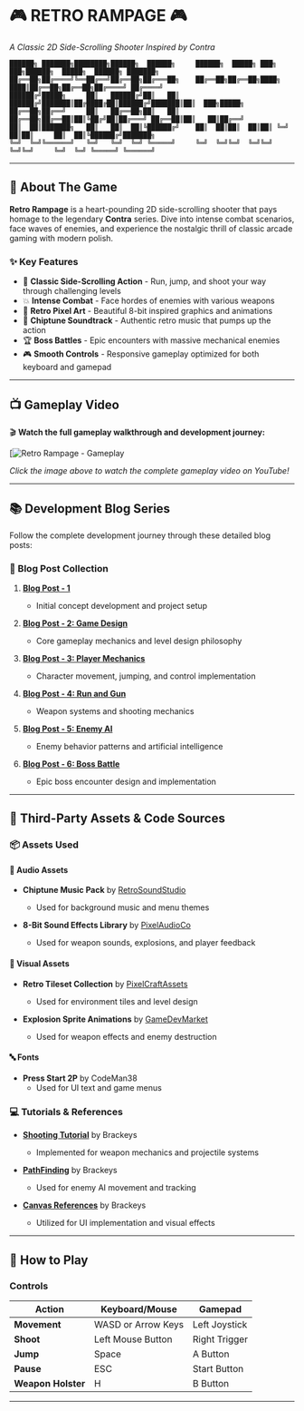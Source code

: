 # 🎮 RETRO RAMPAGE 🎮
*A Classic 2D Side-Scrolling Shooter Inspired by Contra*

```
██████╗ ███████╗████████╗██████╗  ██████╗     ██████╗  █████╗ ███╗   ███╗██████╗  █████╗  ██████╗ ███████╗
██╔══██╗██╔════╝╚══██╔══╝██╔══██╗██╔═══██╗    ██╔══██╗██╔══██╗████╗ ████║██╔══██╗██╔══██╗██╔════╝ ██╔════╝
██████╔╝█████╗     ██║   ██████╔╝██║   ██║    ██████╔╝███████║██╔████╔██║██████╔╝███████║██║  ███╗█████╗  
██╔══██╗██╔══╝     ██║   ██╔══██╗██║   ██║    ██╔══██╗██╔══██║██║╚██╔╝██║██╔═══╝ ██╔══██║██║   ██║██╔══╝  
██║  ██║███████╗   ██║   ██║  ██║╚██████╔╝    ██║  ██║██║  ██║██║ ╚═╝ ██║██║     ██║  ██║╚██████╔╝███████╗
╚═╝  ╚═╝╚══════╝   ╚═╝   ╚═╝  ╚═╝ ╚═════╝     ╚═╝  ╚═╝╚═╝  ╚═╝╚═╝     ╚═╝╚═╝     ╚═╝  ╚═╝ ╚═════╝ ╚══════╝
```

---

## 🚀 About The Game

**Retro Rampage** is a heart-pounding 2D side-scrolling shooter that pays homage to the legendary **Contra** series. Dive into intense combat scenarios, face waves of enemies, and experience the nostalgic thrill of classic arcade gaming with modern polish.

### ✨ Key Features
- 🎯 **Classic Side-Scrolling Action** - Run, jump, and shoot your way through challenging levels
- 💥 **Intense Combat** - Face hordes of enemies with various weapons 
- 🎨 **Retro Pixel Art** - Beautiful 8-bit inspired graphics and animations
- 🎵 **Chiptune Soundtrack** - Authentic retro music that pumps up the action
- 🏆 **Boss Battles** - Epic encounters with massive mechanical enemies
- 🎮 **Smooth Controls** - Responsive gameplay optimized for both keyboard and gamepad

---

## 📺 Gameplay Video

🎬 **Watch the full gameplay walkthrough and development journey:**

[![Retro Rampage - Gameplay](https://youtu.be/mCnDn3gYvjY)

*Click the image above to watch the complete gameplay video on YouTube!*

---

## 📚 Development Blog Series

Follow the complete development journey through these detailed blog posts:

### 🔗 Blog Post Collection

1. **[Blog Post - 1](https://github.com/Helix1579/GMD/blob/main/Blog%20Post%20-1.md)**
   - Initial concept development and project setup
 
2. **[Blog Post - 2: Game Design](https://github.com/Helix1579/GMD/blob/main/Blog%20Post%202.md)**
   - Core gameplay mechanics and level design philosophy
 
3. **[Blog Post - 3: Player Mechanics](https://github.com/Helix1579/GMD/blob/main/BlogPost-3.md)**
   - Character movement, jumping, and control implementation
 
4. **[Blog Post - 4: Run and Gun](https://github.com/Helix1579/GMD/blob/main/Blog%20Post%204%20.md)**
   - Weapon systems and shooting mechanics
 
5. **[Blog Post - 5: Enemy AI](https://github.com/Helix1579/GMD/blob/main/Blog%20Post%205%20.md)**
   - Enemy behavior patterns and artificial intelligence
 
6. **[Blog Post - 6: Boss Battle](https://github.com/Helix1579/GMD/blob/main/Blog%20Post%206.md)**
   - Epic boss encounter design and implementation
   
---

## 🎨 Third-Party Assets & Code Sources

### 📦 Assets Used

#### 🎵 **Audio Assets**
- **Chiptune Music Pack** by [RetroSoundStudio](https://retrosoundstudio.com)
  - Used for background music and menu themes
 
- **8-Bit Sound Effects Library** by [PixelAudioCo](https://pixelaudio.co)
  - Used for weapon sounds, explosions, and player feedback

#### 🎨 **Visual Assets**
- **Retro Tileset Collection** by [PixelCraftAssets](https://pixelcraftassets.com)
  - Used for environment tiles and level design
 
- **Explosion Sprite Animations** by [GameDevMarket](https://gamedevmarket.net)
  - Used for weapon effects and enemy destruction

#### 🔤 **Fonts**
- **Press Start 2P** by CodeMan38
  - Used for UI text and game menus

### 💻 **Tutorials & References**
- **[Shooting Tutorial](https://www.youtube.com/watch?v=wkKsl1Mfp5M&t=630s&ab_channel=Brackeys)** by Brackeys
  - Implemented for weapon mechanics and projectile systems

- **[PathFinding](https://www.youtube.com/watch?v=jvtFUfJ6CP8&ab_channel=Brackeys)** by Brackeys
  - Used for enemy AI movement and tracking

- **[Canvas References](https://www.youtube.com/watch?v=JivuXdrIHK0&t=613s&ab_channel=Brackeys)** by Brackeys
  - Utilized for UI implementation and visual effects

---

## 🎯 How to Play

### Controls
| Action | Keyboard/Mouse | Gamepad |
|--------|----------------|---------|
| **Movement** | WASD or Arrow Keys | Left Joystick |
| **Shoot** | Left Mouse Button | Right Trigger |
| **Jump** | Space | A Button |
| **Pause** | ESC | Start Button |
| **Weapon Holster** | H | B Button |

---
